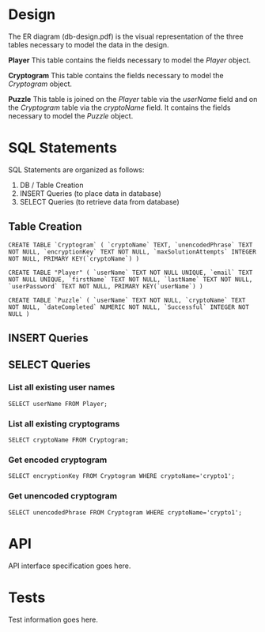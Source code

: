 # Design

The ER diagram (db-design.pdf) is the visual representation of the three tables
necessary to model the data in the design.

**Player**
This table contains the fields necessary to model the _Player_ object.

**Cryptogram**
This table contains the fields necessary to model the _Cryptogram_ object.

**Puzzle**
This table is joined on the _Player_ table via the _userName_ field and on the
_Cryptogram_ table via the _cryptoName_ field. It contains the fields necessary
to model the _Puzzle_ object.

# SQL Statements
SQL Statements are organized as follows:
1. DB / Table Creation
2. INSERT Queries (to place data in database)
3. SELECT Queries (to retrieve data from database)

## Table Creation
```
CREATE TABLE `Cryptogram` ( `cryptoName` TEXT, `unencodedPhrase` TEXT NOT NULL, `encryptionKey` TEXT NOT NULL, `maxSolutionAttempts` INTEGER NOT NULL, PRIMARY KEY(`cryptoName`) )
```

```
CREATE TABLE "Player" ( `userName` TEXT NOT NULL UNIQUE, `email` TEXT NOT NULL UNIQUE, `firstName` TEXT NOT NULL, `lastName` TEXT NOT NULL, `userPassword` TEXT NOT NULL, PRIMARY KEY(`userName`) )
```

```
CREATE TABLE `Puzzle` ( `userName` TEXT NOT NULL, `cryptoName` TEXT NOT NULL, `dateCompleted` NUMERIC NOT NULL, `Successful` INTEGER NOT NULL )
```

## INSERT Queries

## SELECT Queries

### List all existing user names
```
SELECT userName FROM Player;
```

### List all existing cryptograms
```
SELECT cryptoName FROM Cryptogram;
```

### Get encoded cryptogram
```
SELECT encryptionKey FROM Cryptogram WHERE cryptoName='crypto1';
```

### Get unencoded cryptogram
```
SELECT unencodedPhrase FROM Cryptogram WHERE cryptoName='crypto1';
```


# API

API interface specification goes here.

# Tests

Test information goes here.
